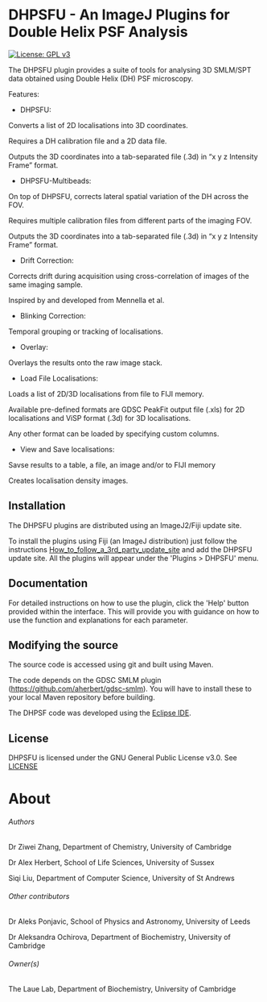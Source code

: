 DHPSFU - An ImageJ Plugins for Double Helix PSF Analysis 
===========================================================

[![License: GPL v3](https://img.shields.io/badge/License-GPLv3-blue.svg)](https://www.gnu.org/licenses/gpl-3.0)

The DHPSFU plugin provides a suite of tools for analysing 3D SMLM/SPT data obtained using Double Helix (DH) PSF microscopy. 

Features:

- DHPSFU: 

Converts a list of 2D localisations into 3D coordinates. 

Requires a DH calibration file and a 2D data file.

Outputs the 3D coordinates into a tab-separated file (.3d) in “x y z Intensity Frame” format.  

- DHPSFU-Multibeads:

On top of DHPSFU, corrects lateral spatial variation of the DH across the FOV.

Requires multiple calibration files from different parts of the imaging FOV. 

Outputs the 3D coordinates into a tab-separated file (.3d) in “x y z Intensity Frame” format.  

- Drift Correction:

Corrects drift during acquisition using cross-correlation of images of the same imaging sample. 

Inspired by and developed from Mennella et al.

- Blinking Correction:

Temporal grouping or tracking of localisations.

- Overlay: 

Overlays the results onto the raw image stack.

- Load File Localisations: 

Loads a list of 2D/3D localisations from file to FIJI memory.

Available pre-defined formats are GDSC PeakFit output file (.xls) for 2D localisations and ViSP format (.3d) for 3D localisations.

Any other format can be loaded by specifying custom columns.

- View and Save localisations:

Savse results to a table, a file, an image and/or to FIJI memory

Creates localisation density images.


Installation
------------

The DHPSFU plugins are distributed using an ImageJ2/Fiji update site.

To install the plugins using Fiji (an ImageJ distribution) just follow the
instructions [How_to_follow_a_3rd_party_update_site](http://fiji.sc/How_to_follow_a_3rd_party_update_site)
and add the DHPSFU update site. All the plugins will appear under the 'Plugins > DHPSFU' menu.


Documentation
-------------

For detailed instructions on how to use the plugin, click the 'Help' button provided within the interface. 
This will provide you with guidance on how to use the function and explanations for each parameter.


Modifying the source
--------------------

The source code is accessed using git and built using Maven.

The code depends on the GDSC SMLM plugin (https://github.com/aherbert/gdsc-smlm).
You will have to install these to your local Maven repository before building.

The DHPSF code was developed using the [Eclipse IDE](https://eclipse.org/).

License
-------

DHPSFU is licensed under the GNU General Public License v3.0. See [LICENSE](LICENSE.txt)


# About #

###### Authors ######
Dr Ziwei Zhang, Department of Chemistry, University of Cambridge

Dr Alex Herbert, School of Life Sciences, University of Sussex

Siqi Liu, Department of Computer Science, University of St Andrews

###### Other contributors ######
Dr Aleks Ponjavic, School of Physics and Astronomy, University of Leeds

Dr Aleksandra Ochirova, Department of Biochemistry, University of Cambridge


###### Owner(s) ######
The Laue Lab, Department of Biochemistry, University of Cambridge

